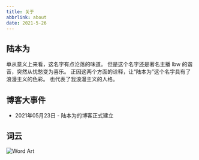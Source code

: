```yaml
---
title: 关于
abbrlink: about
date: 2021-5-26
---
```


## 陆本为

单从意义上来看，这名字有点沦落的味道。
但是这个名字还是著名主播 lbw 的谐音，突然从忧愁变为喜乐。
正因这两个方面的诠释，让“陆本为”这个名字具有了浪漫主义的色彩。
也代表了我浪漫主义的人格。

## 博客大事件

- 2021年05月23日 - 陆本为的博客正式建立

## 词云

![Word Art](https://cdn.jsdelivr.net/gh/nexmoe/image@latest/Word%20Art.jpeg)

